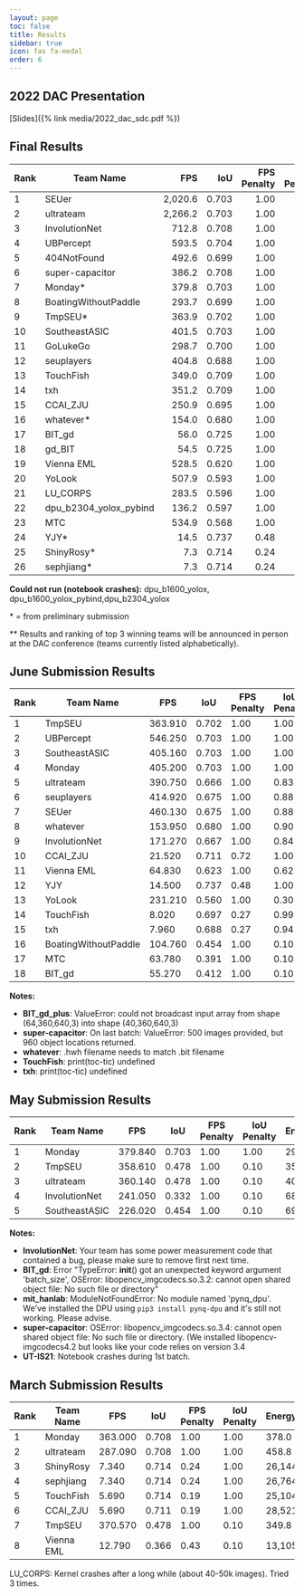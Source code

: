 ```yaml
---
layout: page
toc: false
title: Results
sidebar: true
icon: fas fa-medal
order: 6
---
```


## 2022 DAC Presentation

[Slides]({% link media/2022_dac_sdc.pdf %})

## Final Results

|Rank|Team Name|FPS|IoU|FPS Penalty|IoU Penalty|Energy(J)|Energy Score|Total Score|
|-----|----|----:|----:|----:|----:|----:|----:|----:|
|1|SEUer|2,020.6|0.703|1.00|1.00|36.7|5.198|19.239|
|2|ultrateam|2,266.2|0.703|1.00|1.00|40.3|5.333|18.752|
|3|InvolutionNet|712.8|0.708|1.00|1.00|144.6|7.176|13.935|
|4|UBPercept|593.5|0.704|1.00|1.00|202.1|7.659|13.057|
|5|404NotFound|492.6|0.699|1.00|1.00|259.3|8.018|12.409|
|6|super-capacitor|386.2|0.708|1.00|1.00|289.6|8.178|12.228|
|7|Monday*|379.8|0.703|1.00|1.00|291.8|8.189|12.212|
|8|BoatingWithoutPaddle|293.7|0.699|1.00|1.00|309.0|8.271|12.029|
|9|TmpSEU*|363.9|0.702|1.00|1.00|354.1|8.468|11.809|
|10|SoutheastASIC|401.5|0.703|1.00|1.00|355.6|8.474|11.801|
|11|GoLukeGo|298.7|0.700|1.00|1.00|400.4|8.645|11.567|
|12|seuplayers|404.8|0.688|1.00|0.94|327.8|8.357|11.248|
|13|TouchFish|349.0|0.709|1.00|1.00|612.6|9.259|10.801|
|14|txh|351.2|0.709|1.00|1.00|629.6|9.298|10.755|
|15|CCAI_ZJU|250.9|0.695|1.00|0.98|586.7|9.196|10.602|
|16|whatever*|154.0|0.680|1.00|0.90|883.5|9.787|9.196|
|17|BIT_gd|56.0|0.725|1.00|1.00|3,143.7|11.618|8.607|
|18|gd_BIT|54.5|0.725|1.00|1.00|3,566.6|11.800|8.474|
|19|Vienna EML|528.5|0.620|1.00|0.60|312.7|8.289|7.239|
|20|YoLook|507.9|0.593|1.00|0.47|260.8|8.027|5.793|
|21|LU_CORPS|283.5|0.596|1.00|0.48|540.7|9.079|5.287|
|22|dpu_b2304_yolox_pybind|136.2|0.597|1.00|0.49|976.3|9.931|4.884|
|23|MTC|534.9|0.568|1.00|0.34|249.5|7.963|4.270|
|24|YJY*|14.5|0.737|0.48|1.00|8,587.0|13.068|3.699|
|25|ShinyRosy*|7.3|0.714|0.24|1.00|26,144.5|14.674|1.667|
|26|sephjiang*|7.3|0.714|0.24|1.00|26,764.1|14.708|1.663|

**Could not run (notebook crashes):** dpu_b1600_yolox, dpu_b1600_yolox_pybind,dpu_b2304_yolox

\* = from preliminary submission

** Results and ranking of top 3 winning teams will be announced in person at the DAC conference (teams currently listed alphabetically).

## June Submission Results

|Rank|Team Name|FPS|IoU|FPS Penalty|IoU Penalty|Energy(J)|Energy Score|Total Score|
|-----|-----|-----|-----|-----|-----|-----|-----|-----|
|1|TmpSEU|363.910|0.702|1.00|1.00|354.1|8.468|11.809|
|2|UBPercept|546.250|0.703|1.00|1.00|359.9|8.491|11.777|
|3|SoutheastASIC|405.160|0.703|1.00|1.00|422.9|8.724|11.462|
|4|Monday|405.200|0.703|1.00|1.00|487.1|8.928|11.201|
|5|ultrateam|390.750|0.666|1.00|0.83|275.5|8.106|10.239|
|6|seuplayers|414.920|0.675|1.00|0.88|468.0|8.870|9.864|
|7|SEUer|460.130|0.675|1.00|0.88|509.6|8.993|9.730|
|8|whatever|153.950|0.680|1.00|0.90|883.5|9.787|9.196|
|9|InvolutionNet|171.270|0.667|1.00|0.84|833.7|9.703|8.605|
|10|CCAI_ZJU|21.520|0.711|0.72|1.00|6,540.7|12.675|5.659|
|11|Vienna EML|64.830|0.623|1.00|0.62|2,610.4|11.350|5.418|
|12|YJY|14.500|0.737|0.48|1.00|8,587.0|13.068|3.699|
|13|YoLook|231.210|0.560|1.00|0.30|928.8|9.859|3.043|
|14|TouchFish|8.020|0.697|0.27|0.99|18,995.2|14.213|1.853|
|15|txh|7.960|0.688|0.27|0.94|16,426.3|14.004|1.781|
|16|BoatingWithoutPaddle|104.760|0.454|1.00|0.10|1,410.1|10.462|0.956|
|17|MTC|63.780|0.391|1.00|0.10|1,649.5|10.688|0.936|
|18|BIT_gd|55.270|0.412|1.00|0.10|3,128.7|11.611|0.861|

**Notes:**
- **BIT_gd_plus**: ValueError: could not broadcast input array from shape (64,360,640,3) into shape (40,360,640,3)
- **super-capacitor**: On last batch: ValueError: 500 images provided, but 960 object locations returned.
- **whatever**: .hwh filename needs to match .bit filename
- **TouchFish**: print(toc-tic) undefined
- **txh**: print(toc-tic) undefined

## May Submission Results

|Rank|Team Name|FPS|IoU|FPS Penalty|IoU Penalty|Energy(J)|Energy Score|Total Score|
|-----|-----|-----|-----|-----|-----|-----|-----|-----|
|1|Monday|379.840|0.703|1.00|1.00|291.8|8.189|12.212|
|2|TmpSEU|358.610|0.478|1.00|0.10|350.6|8.454|1.183|
|3|ultrateam|360.140|0.478|1.00|0.10|401.8|8.650|1.156|
|4|InvolutionNet|241.050|0.332|1.00|0.10|689.6|9.430|1.060|
|5|SoutheastASIC|226.020|0.454|1.00|0.10|698.4|9.448|1.058|

**Notes:**
- **InvolutionNet**: Your team has some power measurement code that contained a bug, please make sure to remove first next time.
- **BIT_gd**: Error "TypeError: __init__() got an unexpected keyword argument 'batch_size', OSError: libopencv_imgcodecs.so.3.2: cannot open shared object file: No such file or directory"
- **mit_hanlab**: ModuleNotFoundError: No module named 'pynq_dpu'. We've installed the DPU using `pip3 install pynq-dpu` and it's still not working. Please advise.
- **super-capacitor**: OSError: libopencv_imgcodecs.so.3.4: cannot open shared object file: No such file or directory. (We installed libopencv-imgcodecs4.2 but looks like your code relies on version 3.4
- **UT-IS21**: Notebook crashes during 1st batch.



## March Submission Results

|Rank|Team Name|FPS|IoU|FPS Penalty|IoU Penalty|Energy(J)|Energy Score|Total Score|
|-----|-----|-----|-----|-----|-----|-----|-----|-----|
|1|Monday|363.000|0.708|1.00|1.00|378.0|8.562|11.679|
|2|ultrateam|287.090|0.708|1.00|1.00|458.8|8.842|11.310|
|3|ShinyRosy|7.340|0.714|0.24|1.00|26,144.5|14.674|1.667|
|4|sephjiang|7.340|0.714|0.24|1.00|26,764.1|14.708|1.663|
|5|TouchFish|5.690|0.714|0.19|1.00|25,104.4|14.616|1.298|
|6|CCAI_ZJU|5.690|0.711|0.19|1.00|28,521.3|14.800|1.282|
|7|TmpSEU|370.570|0.478|1.00|0.10|349.8|8.450|1.183|
|8|Vienna EML|12.790|0.366|0.43|0.10|13,105.6|13.678|0.312|

LU_CORPS: Kernel crashes after a long while (about 40-50k images). Tried 3 times.

